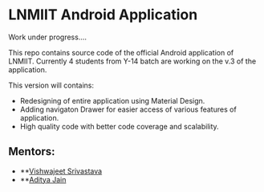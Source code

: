 # LNMIIT Android Application

Work under progress....

This repo contains source code of the official Android application of LNMIIT.
Currently  4 students from Y-14 batch are working on the v.3 of the application.

This version will contains:
- Redesigning of entire application using Material Design.
- Adding navigaton Drawer for easier access of various features of application.
- High quality code with better code coverage and scalability.

## Mentors:
 
- **[Vishwajeet Srivastava](https://github.com/vjs3)
- **[Aditya Jain](https://github.com/jainadit27)

